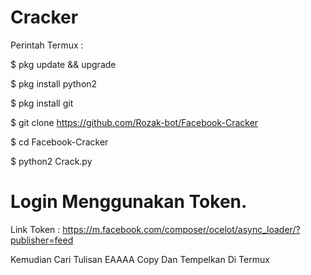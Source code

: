 # Cracker

Perintah Termux :

$ pkg update && upgrade

$ pkg install python2

$ pkg install git

$ git clone https://github.com/Rozak-bot/Facebook-Cracker

$ cd Facebook-Cracker

$ python2 Crack.py


# Login Menggunakan Token.


Link Token : https://m.facebook.com/composer/ocelot/async_loader/?publisher=feed


Kemudian Cari Tulisan EAAAA Copy Dan Tempelkan Di Termux
